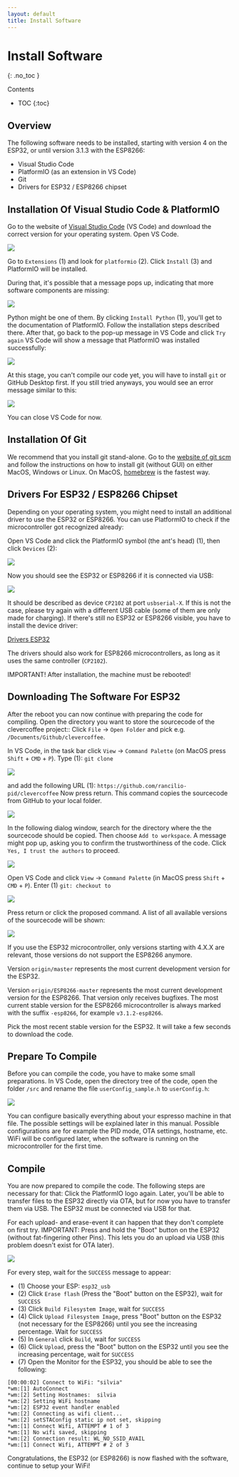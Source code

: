 ```yaml
---
layout: default
title: Install Software
---
```


# Install Software

{: .no_toc }

Contents

- TOC
  {:toc}

## Overview

The following software needs to be installed, starting with version 4 on the ESP32, or until version 3.1.3 with the ESP8266:

- Visual Studio Code
- PlatformIO (as an extension in VS Code)
- Git
- Drivers for ESP32 / ESP8266 chipset

## Installation Of Visual Studio Code & PlatformIO

Go to the website of [Visual Studio Code](https://code.visualstudio.com/download) (VS Code) and download the correct version for your operating system.
Open VS Code.

![](/img/software-part-I/softwareinstall/swinstall1.png)

Go to `Extensions` (1) and look for `platformio` (2). Click `Install` (3) and PlatformIO will be installed.

During that, it's possible that a message pops up, indicating that more software components are missing:

![](/img/software-part-I/softwareinstall/swinstall2.png)

Python might be one of them. By clicking `Install Python` (1), you'll get to the documentation of PlatformIO. Follow the installation steps described there. After that, go back to the pop-up message in VS Code and click `Try again`
VS Code will show a message that PlatformIO was installed successfully:

![](/img/software-part-I/softwareinstall/swinstall3.png)

At this stage, you can't compile our code yet, you will have to install `git` or GitHub Desktop first. If you still tried anyways, you would see an error message similar to this:

![](/img/software-part-I/softwareinstall/swinstall4.png)

You can close VS Code for now.

## Installation Of Git

We recommend that you install git stand-alone. Go to the [website of git scm](https://git-scm.com/downloads) and follow the instructions on how to install git (without GUI) on either MacOS, Windows or Linux. On MacOS, [homebrew](https://brew.sh) is the fastest way.

## Drivers For ESP32 / ESP8266 Chipset

Depending on your operating system, you might need to install an additional driver to use the ESP32 or ESP8266. You can use PlatformIO to check if the microcontroller got recognized already:

Open VS Code and click the PlatformIO symbol (the ant's head) (1), then click `Devices` (2):

![](/img/software-part-I/softwareinstall/swinstall7.png)

Now you should see the ESP32 or ESP8266 if it is connected via USB:

![](/img/software-part-I/softwareinstall/swinstall8.png)

It should be described as device `CP2102` at port `usbserial-X`. If this is not the case, please try again with a different USB cable (some of them are only made for charging).
If there's still no ESP32 or ESP8266 visible, you have to install the device driver:

[Drivers ESP32](https://www.silabs.com/developers/usb-to-uart-bridge-vcp-drivers)

The drivers should also work for ESP8266 microcontrollers, as long as it uses the same controller (`CP2102`).

IMPORTANT! After installation, the machine must be rebooted!

## Downloading The Software For ESP32

After the reboot you can now continue with preparing the code for compiling.
Open the directory you want to store the sourcecode of the clevercoffee project:: Click `File` -> `Open Folder` and pick e.g. `/Documents/Github/clevercoffee`.

In VS Code, in the task bar click `View` -> `Command Palette` (on MacOS press `Shift` + `CMD` + `P`).
Type (1): `git clone`

![](/img/software-part-I/softwareinstall/swinstall18.png)

and add the following URL (1):
`https://github.com/rancilio-pid/clevercoffee`
Now press return. This command copies the sourcecode from GitHub to your local folder.

![](/img/software-part-I/softwareinstall/swinstall19.png)

In the following dialog window, search for the directory where the the sourcecode should be copied. Then choose `Add to workspace`.
A message might pop up, asking you to confirm the trustworthiness of the code. Click `Yes, I trust the authors` to proceed.

![](/img/software-part-I/softwareinstall/swinstall20.png)

Open VS Code and click `View` -> `Command Palette` (in MacOS press `Shift` + `CMD` + `P`).
Enter (1) `git: checkout to`

![](/img/software-part-I/softwareinstall/swinstall9.png)

Press return or click the proposed command. A list of all available versions of the sourcecode will be shown:

![](/img/software-part-I/softwareinstall/swinstall10.png)

If you use the ESP32 microcontroller, only versions starting with 4.X.X are relevant, those versions do not support the ESP8266 anymore.

Version `origin/master` represents the most current development version for the ESP32.

Version `origin/ESP8266-master` represents the most current development version for the ESP8266. That version only receives bugfixes. The most current stable version for the ESP8266 microcontroller is always marked with the suffix `-esp8266`, for example `v3.1.2-esp8266`.

Pick the most recent stable version for the ESP32. It will take a few seconds to download the code.

## Prepare To Compile

Before you can compile the code, you have to make some small preparations.
In VS Code, open the directory tree of the code, open the folder `/src` and rename the file `userConfig_sample.h` to `userConfig.h`:

![](/img/software-part-I/softwareinstall/swinstall12.png)

You can configure basically everything about your espresso machine in that file. The possible settings will be explained later in this manual. Possible configurations are for example the PID mode, OTA settings, hostname, etc. WiFi will be configured later, when the software is running on the microcontroller for the first time.

## Compile

You are now prepared to compile the code. The following steps are necessary for that:
Click the PlatformIO logo again. Later, you'll be able to transfer files to the ESP32 directly via OTA, but for now you have to transfer them via USB. The ESP32 must be connected via USB for that.

For each upload- and erase-event it can happen that they don't complete on first try.
IMPORTANT: Press and hold the "Boot" button on the ESP32 (without fat-fingering other Pins). This lets you do an upload via USB (this problem doesn't exist for OTA later).

![](/img/software-part-I/softwareinstall/swinstall13.png)

For every step, wait for the `SUCCESS` message to appear:

- (1) Choose your ESP: `esp32_usb`
- (2) Click `Erase flash` (Press the "Boot" button on the ESP32), wait for `SUCCESS`
- (3) Click `Build Filesystem Image`, wait for `SUCCESS`
- (4) Click `Upload Filesystem Image`, press "Boot" button on the ESP32 (not necessary for the ESP8266) until you see the increasing percentage. Wait for `SUCCESS`
- (5) In `General` click `Build`, wait for `SUCCESS`
- (6) Click `Upload`, press the "Boot" button on the ESP32 until you see the increasing percentage, wait for `SUCCESS`
- (7) Open the Monitor for the ESP32, you should be able to see the following:

```
[00:00:02] Connect to WiFi: "silvia"
*wm:[1] AutoConnect
*wm:[2] Setting Hostnames:  silvia
*wm:[2] Setting WiFi hostname
*wm:[2] ESP32 event handler enabled
*wm:[2] Connecting as wifi client...
*wm:[2] setSTAConfig static ip not set, skipping
*wm:[1] Connect Wifi, ATTEMPT # 1 of 3
*wm:[1] No wifi saved, skipping
*wm:[2] Connection result: WL_NO_SSID_AVAIL
*wm:[1] Connect Wifi, ATTEMPT # 2 of 3
```

Congratulations, the ESP32 (or ESP8266) is now flashed with the software, continue to setup your WiFi!
